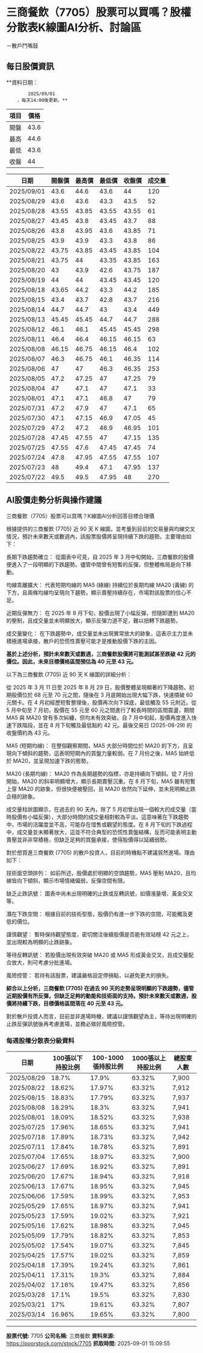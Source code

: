 # 三商餐飲（7705）股票可以買嗎？股權分散表K線圖AI分析、討論區
－散戶鬥嘴鼓

## 每日股價資訊

**資料日期：
        
            2025/09/01
        ，每天14:00後更新。**

| 項目 | 價格 |
|------|------|
| 開盤 | 43.6 |
| 最高 | 44.6 |
| 最低 | 43.6 |
| 收盤 | 44 |

| 日期 | 開盤價 | 最高價 | 最低價 | 收盤價 | 成交量 |
|------|--------|--------|--------|--------|--------|
| 2025/09/01 | 43.6 | 44.6 | 43.6 | 44 | 120 |
| 2025/08/29 | 43.6 | 43.6 | 43.3 | 43.5 | 52 |
| 2025/08/28 | 43.55 | 43.85 | 43.55 | 43.55 | 61 |
| 2025/08/27 | 43.45 | 43.8 | 43.45 | 43.7 | 88 |
| 2025/08/26 | 43.8 | 43.95 | 43.6 | 43.85 | 71 |
| 2025/08/25 | 43.9 | 43.9 | 43.3 | 43.8 | 86 |
| 2025/08/22 | 43.75 | 43.85 | 43.45 | 43.85 | 104 |
| 2025/08/21 | 43.75 | 44 | 43.35 | 43.85 | 163 |
| 2025/08/20 | 43 | 43.9 | 42.6 | 43.75 | 187 |
| 2025/08/19 | 44 | 44 | 43.45 | 43.45 | 120 |
| 2025/08/18 | 43.65 | 44.2 | 43.3 | 44.2 | 185 |
| 2025/08/15 | 43.4 | 43.7 | 42.8 | 43.7 | 216 |
| 2025/08/14 | 44.7 | 44.7 | 43 | 43.4 | 449 |
| 2025/08/13 | 45.45 | 45.45 | 44.7 | 44.7 | 288 |
| 2025/08/12 | 46.1 | 46.1 | 45.45 | 45.45 | 298 |
| 2025/08/11 | 46.4 | 46.4 | 46.15 | 46.15 | 63 |
| 2025/08/08 | 46.15 | 46.75 | 46.15 | 46.4 | 102 |
| 2025/08/07 | 46.3 | 46.75 | 46.1 | 46.35 | 114 |
| 2025/08/06 | 47 | 47 | 46.3 | 46.35 | 253 |
| 2025/08/05 | 47.2 | 47.25 | 47 | 47.25 | 79 |
| 2025/08/04 | 47 | 47.1 | 47 | 47.1 | 33 |
| 2025/08/01 | 47.1 | 47.1 | 46.8 | 47 | 79 |
| 2025/07/31 | 47.2 | 47.9 | 47 | 47.1 | 65 |
| 2025/07/30 | 47.1 | 47.15 | 46.9 | 47.05 | 45 |
| 2025/07/29 | 47.2 | 47.2 | 46.9 | 46.95 | 101 |
| 2025/07/28 | 47.45 | 47.55 | 47 | 47.15 | 135 |
| 2025/07/25 | 47.55 | 47.6 | 47.45 | 47.45 | 74 |
| 2025/07/24 | 47.8 | 47.95 | 47.55 | 47.55 | 107 |
| 2025/07/23 | 48 | 49.4 | 47.1 | 47.95 | 137 |
| 2025/07/22 | 49.5 | 49.5 | 47.95 | 48 | 270 |

## AI股價走勢分析與操作建議

三商餐飲（7705）股票可以買嗎？K線圖AI分析回答目標合理價

根據提供的三商餐飲 (7705) 近 90 天 K 線圖，並考量到目前的交易量與均線交叉情況，預計未來數天或數週內，該股票股價將呈現持續下跌的趨勢。主要理由如下：

長期下跌趨勢確立： 從圖表中可見，自 2025 年 3 月中旬開始，三商餐飲的股價便進入了一段明顯的下跌趨勢。儘管中間曾有短暫的反彈，但整體格局是向下移動。

均線乖離擴大： 代表短期均線的 MA5 (綠線) 持續位於長期均線 MA20 (黃線) 的下方，且兩條均線均呈現向下趨勢，顯示賣壓持續存在，市場對該股票的信心不足。

近期反彈無力： 在 2025 年 8 月下旬，股價出現了小幅反彈，但隨即遭到 MA20 的壓制，且成交量並未明顯放大，顯示反彈力道不足，難以扭轉下跌趨勢。

成交量變化： 在下跌趨勢中，成交量並未出現異常放大的跡象，這表示主力並未積極進場承接，散戶的恐慌性賣壓可能才是推動股價下跌的主因。

**基於上述分析，預計未來數天或數週，三商餐飲股價將可能測試甚至跌破 42 元的價位。因此，未來目標價格區間預估為 40 元至 43 元。**

以下為三商餐飲 (7705) 近 90 天 K 線圖的詳細分析：

從 2025 年 3 月 11 日至 2025 年 8 月 29 日，股價整體呈現顯著的下降趨勢。初期股價位於 68 元至 70 元之間，隨後在 3 月底開始出現大幅下跌，快速摜破 60 元關卡。在 4 月初經歷短暫整理後，股價再次向下探底，最低觸及 55 元附近。從 5 月中旬至 7 月初，股價在 55 元至 60 元之間進行了較長時間的區間震盪，期間 MA5 與 MA20 曾有多次糾纏，但均未有效突破。自 7 月中旬起，股價再度進入快速下跌階段，並在 8 月下旬觸及最低點約 42 元。最後交易日 (2025-08-29) 的收盤價約為 43 元。

MA5 (短期均線)： 在整個觀察期間，MA5 大部分時間位於 MA20 的下方，且呈現向下傾斜的趨勢，這表明短期內的買盤力量較弱。在 7 月份之後，MA5 始終低於 MA20，並呈現加速下跌的態勢。

MA20 (長期均線)： MA20 作為長期趨勢的指標，亦是持續向下傾斜。從 7 月份開始，MA20 的斜率明顯增大，顯示長期賣壓沉重。在 8 月下旬，MA5 雖有短暫上穿 MA20 的跡象，但很快便被壓回，且 MA20 依然向下延伸，並未見明顯止跌企穩的跡象。

成交量柱狀圖顯示，在過去的 90 天內，除了 5 月初曾出現一個較大的成交量（當時股價有小幅反彈），大部分時間的成交量相對較為平淡。這意味著在下跌趨勢中，市場的活躍度並不高，可能存在惜售或觀望的態度。在 8 月下旬的下跌過程中，成交量並未顯著放大，這並不符合典型的恐慌性賣盤結構，反而可能表明主動賣壓並非非常積極，但缺乏足夠的買盤承接，使得股價得以延續弱勢。

對於想買進三商餐飲 (7705) 的散戶投資人，目前的時機點不建議貿然進場。理由如下：

技術面空頭排列： 如前所述，股價處於明顯的空頭趨勢，MA5 壓制 MA20，且均線皆向下傾斜，顯示市場情緒偏弱，反彈空間有限。

缺乏止跌訊號： 圖表中尚未出現明確的止跌或反轉訊號，如價漲量增、黃金交叉等。

潛在下跌空間： 根據目前的技術型態，股價仍有進一步下跌的空間，可能觸及更低的價位。

謹慎觀望： 暫時保持觀望態度，密切關注後續股價是否能有效站穩 42 元之上，並出現較為明顯的止跌跡象。

等待反轉訊號： 若股價出現有效突破 MA20 或 MA5 形成黃金交叉，且成交量配合放大，則可考慮分批進場。

風險控管： 若持有該股票，建議嚴格設定停損點，以避免更大的損失。

**綜合以上分析，三商餐飲 (7705) 在過去 90 天的走勢呈現明顯的下跌趨勢，儘管近期股價有所反彈，但缺乏足夠的動能和技術面的支持。預計未來數天或數週，股價將持續下跌，目標價格區間落在 40 元至 43 元。**

對於散戶投資人而言，目前並非進場時機，建議以謹慎觀望為主，等待出現明確的止跌反彈訊號後再考慮進場，並務必做好風險控管。

### 每週股權分散表分級資料

| 日期 | 100張以下持股比例 | 100-1000張持股比例 | 1000張以上持股比例 | 總股東人數 |
|------|-------------------|--------------------|--------------------|----------|
| 2025/08/29 | 18.7% | 17.9% | 63.32% | 7,900 |
| 2025/08/22 | 18.62% | 17.97% | 63.32% | 7,912 |
| 2025/08/15 | 18.83% | 17.79% | 63.32% | 7,937 |
| 2025/08/08 | 18.29% | 18.3% | 63.32% | 7,941 |
| 2025/08/01 | 18.09% | 18.52% | 63.32% | 7,938 |
| 2025/07/25 | 17.96% | 18.65% | 63.32% | 7,941 |
| 2025/07/18 | 17.89% | 18.73% | 63.32% | 7,942 |
| 2025/07/11 | 17.84% | 18.78% | 63.32% | 7,891 |
| 2025/07/04 | 17.65% | 18.97% | 63.32% | 7,900 |
| 2025/06/27 | 17.69% | 18.92% | 63.32% | 7,891 |
| 2025/06/20 | 17.67% | 18.94% | 63.32% | 7,918 |
| 2025/06/13 | 17.67% | 18.95% | 63.32% | 7,945 |
| 2025/06/06 | 17.59% | 18.99% | 63.32% | 7,953 |
| 2025/05/29 | 17.65% | 18.97% | 63.32% | 7,941 |
| 2025/05/23 | 17.59% | 19.02% | 63.32% | 7,921 |
| 2025/05/16 | 17.62% | 18.98% | 63.32% | 7,945 |
| 2025/05/09 | 17.79% | 18.82% | 63.32% | 7,853 |
| 2025/05/02 | 17.54% | 19.07% | 63.32% | 7,845 |
| 2025/04/25 | 17.57% | 19.02% | 63.32% | 7,859 |
| 2025/04/18 | 17.39% | 19.24% | 63.32% | 7,861 |
| 2025/04/11 | 17.31% | 19.3% | 63.32% | 7,884 |
| 2025/04/02 | 17.16% | 19.47% | 63.32% | 7,856 |
| 2025/03/28 | 17.1% | 19.5% | 63.32% | 7,830 |
| 2025/03/21 | 17% | 19.61% | 63.32% | 7,807 |
| 2025/03/14 | 16.96% | 19.65% | 63.32% | 7,800 |

---

**股票代號:** 7705
**公司名稱:** 三商餐飲
**資料來源:** https://poorstock.com/stock/7705
**抓取時間:** 2025-09-01 15:09:55